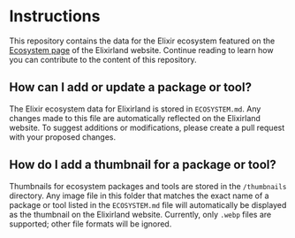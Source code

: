 # Instructions

This repository contains the data for the Elixir ecosystem featured on the [Ecosystem page](https://elixirland.dev/ecosystem) of the Elixirland website. Continue reading to learn how you can contribute to the content of this repository.

## How can I add or update a package or tool?

The Elixir ecosystem data for Elixirland is stored in `ECOSYSTEM.md`. Any changes made to this file are automatically reflected on the Elixirland website. To suggest additions or modifications, please create a pull request with your proposed changes.

## How do I add a thumbnail for a package or tool?

Thumbnails for ecosystem packages and tools are stored in the `/thumbnails` directory. Any image file in this folder that matches the exact name of a package or tool listed in the `ECOSYSTEM.md` file will automatically be displayed as the thumbnail on the Elixirland website. Currently, only `.webp` files are supported; other file formats will be ignored.
